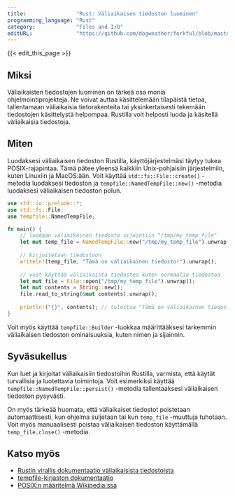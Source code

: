 ```yaml
---
title:                "Rust: Väliaikaisen tiedoston luominen"
programming_language: "Rust"
category:             "Files and I/O"
editURL:              "https://github.com/dogweather/forkful/blob/master/content/fi/rust/creating-a-temporary-file.md"
---
```


{{< edit_this_page >}}

## Miksi

Väliaikaisten tiedostojen luominen on tärkeä osa monia ohjelmointiprojekteja. Ne voivat auttaa käsittelemään tilapäistä tietoa, tallentamaan väliaikaisia tietorakenteita tai yksinkertaisesti tekemään tiedostojen käsittelystä helpompaa. Rustilla voit helposti luoda ja käsitellä väliaikaisia tiedostoja.

## Miten

Luodaksesi väliaikaisen tiedoston Rustilla, käyttöjärjestelmäsi täytyy tukea POSIX-rajapintaa. Tämä pätee yleensä kaikkiin Unix-pohjaisiin järjestelmiin, kuten Linuxiin ja MacOS:ään. Voit käyttää `std::fs::File::create()` -metodia luodaksesi tiedoston ja `tempfile::NamedTempFile::new()` -metodia luodaksesi väliaikaisen tiedoston polun.

```Rust
use std::io::prelude::*;
use std::fs::File;
use tempfile::NamedTempFile;

fn main() {
    // luodaan väliaikainen tiedosto sijaintiin "/tmp/my_temp_file"
    let mut temp_file = NamedTempFile::new("/tmp/my_temp_file").unwrap();
    
    // kirjoitetaan tiedostoon
    writeln!(temp_file, "Tämä on väliaikainen tiedosto!").unwrap();
    
    // voit käyttää väliaikaista tiedostoa kuten normaalia tiedostoa
    let mut file = File::open("/tmp/my_temp_file").unwrap();
    let mut contents = String::new();
    file.read_to_string(&mut contents).unwrap();
    
    println!("{}", contents); // tulostaa "Tämä on väliaikainen tiedosto!"
}
```

Voit myös käyttää `tempfile::Builder` -luokkaa määrittääksesi tarkemmin väliaikaisen tiedoston ominaisuuksia, kuten nimen ja sijainnin.

## Syväsukellus

Kun luet ja kirjoitat väliaikaisiin tiedostoihin Rustilla, varmista, että käytät turvallisia ja luotettavia toimintoja. Voit esimerkiksi käyttää `tempfile::NamedTempFile::persist()` -metodia tallentaaksesi väliaikaisen tiedoston pysyvästi.

On myös tärkeää huomata, että väliaikaiset tiedostot poistetaan automaattisesti, kun ohjelma suljetaan tai kun `temp_file` -muuttuja tuhotaan. Voit myös manuaalisesti poistaa väliaikaisen tiedoston käyttämällä `temp_file.close()` -metodia.

## Katso myös

- [Rustin virallis dokumentaatio väliaikaisista tiedostoista](https://doc.rust-lang.org/std/fs/struct.File.html#method.create)
- [tempfile-kirjaston dokumentaatio](https://docs.rs/tempfile/3.1.0/tempfile/)
- [POSIX:n määritelmä Wikipedia:ssa](https://fi.wikipedia.org/wiki/POSIX)